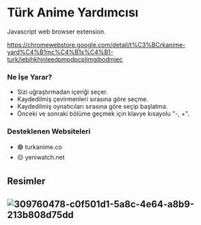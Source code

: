  # Türk Anime Yardımcısı

 Javascript web browser extension.

 https://chromewebstore.google.com/detail/t%C3%BCrkanime-yard%C4%B1mc%C4%B1s%C4%B1-turk/iebihkhjnleedpmpdpcplimgjbodmjec

### Ne İşe Yarar?
  - Sizi uğraştırmadan içeriği seçer.
  - Kaydedilmiş çevirmenleri sırasına göre seçme.
  - Kaydedilmiş oynatıcıları sırasına göre seçip başlatma.
  - Önceki ve sonraki bölüme geçmek için klavye kısayolu "-, +".

### Desteklenen Websiteleri 
  - 🟢 turkanime.co
  - 🟡 yeniwatch.net

## Resimler
![309760478-c0f501d1-5a8c-4e64-a8b9-213b808d75dd](https://github.com/user-attachments/assets/2a6978b5-321b-4198-9c8e-9d4de3a68c48)
-

